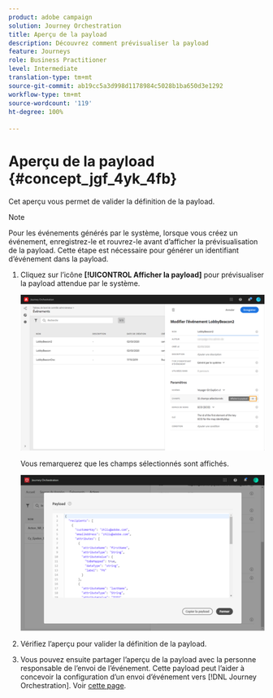 ```yaml
---
product: adobe campaign
solution: Journey Orchestration
title: Aperçu de la payload
description: Découvrez comment prévisualiser la payload
feature: Journeys
role: Business Practitioner
level: Intermediate
translation-type: tm+mt
source-git-commit: ab19cc5a3d998d1178984c5028b1ba650d3e1292
workflow-type: tm+mt
source-wordcount: '119'
ht-degree: 100%

---
```




# Aperçu de la payload {#concept_jgf_4yk_4fb}

Cet aperçu vous permet de valider la définition de la payload.

>[!NOTE]
>
>Pour les événements générés par le système, lorsque vous créez un événement, enregistrez-le et rouvrez-le avant d’afficher la prévisualisation de la payload. Cette étape est nécessaire pour générer un identifiant d’événement dans la payload.

1. Cliquez sur l’icône **[!UICONTROL Afficher la payload]** pour prévisualiser la payload attendue par le système.

   ![](../assets/journey13.png)

   Vous remarquerez que les champs sélectionnés sont affichés.

   ![](../assets/journey14.png)

1. Vérifiez l’aperçu pour valider la définition de la payload.

1. Vous pouvez ensuite partager l’aperçu de la payload avec la personne responsable de l’envoi de l’événement. Cette payload peut l’aider à concevoir la configuration d’un envoi d’événement vers [!DNL Journey Orchestration]. Voir [cette page](../event/additional-steps-to-send-events-to-journey-orchestration.md).
